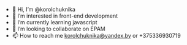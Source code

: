 - 👋 Hi, I’m @korolchuknika
- 👀 I’m interested in front-end development
- 🌱 I’m currently learning javascript
- 💞️ I’m looking to collaborate on EPAM
- 📫 How to reach me  korolchuknika@yandex.by or +375336930719

<!---
korolchuknika/korolchuknika is a ✨ special ✨ repository because its `README.md` (this file) appears on your GitHub profile.
You can click the Preview link to take a look at your changes.
--->
